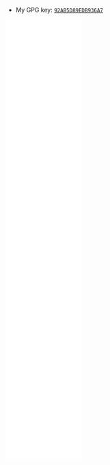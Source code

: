 - My GPG key: [`92AB5D89EDB936A7`](https://github.com/qinyihao.gpg)

![](https://github.com/qinyihao/qinyihao/blob/master/github-metrics.svg)
